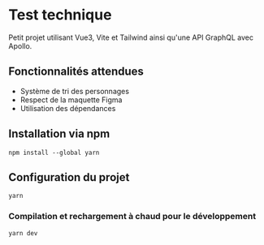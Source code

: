 # Test technique 

Petit projet utilisant Vue3, Vite et Tailwind ainsi qu'une API GraphQL avec Apollo.

## Fonctionnalités attendues  
- Système de tri des personnages
- Respect de la maquette Figma
- Utilisation des dépendances 

## Installation via npm
```
npm install --global yarn
```

## Configuration du projet
```
yarn
```

### Compilation et rechargement à chaud pour le développement
```
yarn dev
```

